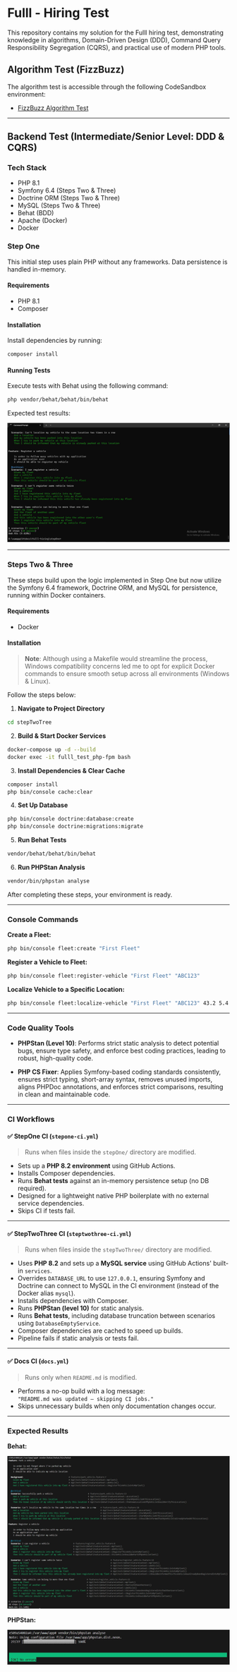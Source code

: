 # Fulll - Hiring Test

This repository contains my solution for the Fulll hiring test, demonstrating knowledge in algorithms, Domain-Driven Design (DDD), Command Query Responsibility Segregation (CQRS), and practical use of modern PHP tools.

## Algorithm Test (FizzBuzz)

The algorithm test is accessible through the following CodeSandbox environment:

- [FizzBuzz Algorithm Test](https://codesandbox.io/p/devbox/5l2j8g)

---

## Backend Test (Intermediate/Senior Level: DDD & CQRS)

### Tech Stack
- PHP 8.1
- Symfony 6.4 (Steps Two & Three)
- Doctrine ORM (Steps Two & Three)
- MySQL (Steps Two & Three)
- Behat (BDD)
- Apache (Docker)
- Docker

### Step One

This initial step uses plain PHP without any frameworks. Data persistence is handled in-memory.

#### Requirements

- PHP 8.1
- Composer

#### Installation

Install dependencies by running:

```bash
composer install
```

#### Running Tests

Execute tests with Behat using the following command:

```bash
php vendor/behat/behat/bin/behat
```

Expected test results:

![Behat Results - Step One](./stepOne/behat.jpg)

---

### Steps Two & Three

These steps build upon the logic implemented in Step One but now utilize the Symfony 6.4 framework, Doctrine ORM, and MySQL for persistence, running within Docker containers.

#### Requirements

- Docker

#### Installation

> **Note**: Although using a Makefile would streamline the process, Windows compatibility concerns led me to opt for explicit Docker commands to ensure smooth setup across all environments (Windows & Linux).

Follow the steps below:

1. **Navigate to Project Directory**

```bash
cd stepTwoTree
```

2. **Build & Start Docker Services**

```bash
docker-compose up -d --build
docker exec -it fulll_test_php-fpm bash
```

3. **Install Dependencies & Clear Cache**

```bash
composer install
php bin/console cache:clear
```

4. **Set Up Database**

```bash
php bin/console doctrine:database:create
php bin/console doctrine:migrations:migrate
```

5. **Run Behat Tests**

```bash
vendor/behat/behat/bin/behat
```

6. **Run PHPStan Analysis**

```bash
vendor/bin/phpstan analyse
```

After completing these steps, your environment is ready.

---

### Console Commands

**Create a Fleet:**

```bash
php bin/console fleet:create "First Fleet"
```

**Register a Vehicle to Fleet:**

```bash
php bin/console fleet:register-vehicle "First Fleet" "ABC123"
```

**Localize Vehicle to a Specific Location:**

```bash
php bin/console fleet:localize-vehicle "First Fleet" "ABC123" 43.2 5.4
```

---

### Code Quality Tools

- **PHPStan (Level 10)**: Performs strict static analysis to detect potential bugs, ensure type safety, and enforce best coding practices, leading to robust, high-quality code.

- **PHP CS Fixer**: Applies Symfony-based coding standards consistently, ensures strict typing, short-array syntax, removes unused imports, aligns PHPDoc annotations, and enforces strict comparisons, resulting in clean and maintainable code.

---

### CI Workflows


#### ✅ **StepOne CI (`stepone-ci.yml`)**

> Runs when files inside the `stepOne/` directory are modified.

- Sets up a **PHP 8.2 environment** using GitHub Actions.
- Installs Composer dependencies.
- Runs **Behat tests** against an in-memory persistence setup (no DB required).
- Designed for a lightweight native PHP boilerplate with no external service dependencies.
- Skips CI if tests fail.

---

#### ✅ **StepTwoThree CI (`steptwothree-ci.yml`)**

> Runs when files inside the `stepTwoThree/` directory are modified.

- Uses **PHP 8.2** and sets up a **MySQL service** using GitHub Actions' built-in `services`.
- Overrides `DATABASE_URL` to use `127.0.0.1`, ensuring Symfony and Doctrine can connect to MySQL in the CI environment (instead of the Docker alias `mysql`).
- Installs dependencies with Composer.
- Runs **PHPStan (level 10)** for static analysis.
- Runs **Behat tests**, including database truncation between scenarios using `DatabaseEmptyService`.
- Composer dependencies are cached to speed up builds.
- Pipeline fails if static analysis or tests fail.

---

#### ✅ **Docs CI (`docs.yml`)**

> Runs only when `README.md` is modified.

- Performs a no-op build with a log message:  
  `"README.md was updated – skipping CI jobs."`
- Skips unnecessary builds when only documentation changes occur.

---

### Expected Results

**Behat:**

![Behat Results - Steps Two & Three](./stepTwoThree/behat.jpg)

**PHPStan:**

![PHPStan Results](./stepTwoThree/phpstan.jpg)
